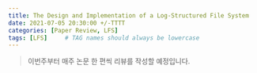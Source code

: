 ```yaml
---
title: The Design and Implementation of a Log-Structured File System
date: 2021-07-05 20:30:00 +/-TTTT
categories: [Paper Review, LFS]
tags: [LFS]     # TAG names should always be lowercase
---
```


> 이번주부터 매주 논문 한 편씩 리뷰를 작성할 예정입니다.